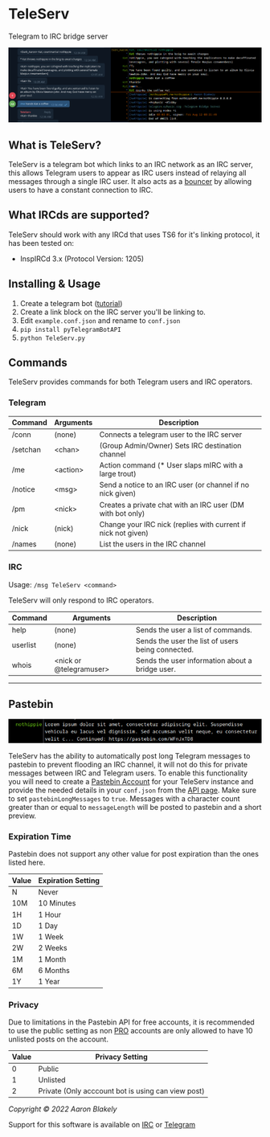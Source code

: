# TeleServ
Telegram to IRC bridge server

![screenshot](https://raw.githubusercontent.com/ablakely/TeleServ/main/doc/screenshot.png)

## What is TeleServ?
TeleServ is a telegram bot which links to an IRC network as an IRC server, this
allows Telegram users to appear as IRC users instead of relaying all messages
through a single IRC user. It also acts as a [bouncer](https://en.wikipedia.org/wiki/ZNC)
by allowing users to have a constant connection to IRC.

## What IRCds are supported?
TeleServ should work with any IRCd that uses TS6 for it's linking protocol, it has been tested on:
* InspIRCd 3.x (Protocol Version: 1205)

## Installing & Usage
1) Create a telegram bot \([tutorial](https://core.telegram.org/bots#6-botfather)\)
1) Create a link block on the IRC server you'll be linking to.
2) Edit `example.conf.json` and rename to `conf.json`
3) `pip install pyTelegramBotAPI`
4) `python TeleServ.py`

## Commands

TeleServ provides commands for both Telegram users and IRC operators.

### Telegram


| Command  | Arguments       | Description                                                     |
|----------|-----------------|-----------------------------------------------------------------|
| /conn    | (none)          | Connects a telegram user to the IRC server                      |
| /setchan | \<chan\>        | (Group Admin/Owner) Sets IRC destination channel                |
| /me      | \<action\>      | Action command (* User slaps mIRC with a large trout)           |
| /notice  | \<msg\>         | Send a notice to an IRC user (or channel if no nick given)      |
| /pm      | \<nick\>        | Creates a private chat with an IRC user (DM with bot only)      |
| /nick    | (nick)          | Change your IRC nick (replies with current if nick not given)   |
| /names   | (none)          | List the users in the IRC channel                               |



### IRC

Usage: `/msg TeleServ <command>`

TeleServ will only respond to IRC operators.

| Command  | Arguments | Description                                                               |
|----------|-----------|---------------------------------------------------------------------------|
| help     | (none)                      | Sends the user a list of commands.                      |
| userlist | (none)                      | Sends the user the list of users being connected.       |
| whois    | \<nick or \@telegramuser\>  | Sends the user information about a bridge user.         |

---

## Pastebin

![screenshot2](https://raw.githubusercontent.com/ablakely/TeleServ/main/doc/screenshot2.png)

TeleServ has the ability to automatically post long Telegram messages to pastebin to prevent
flooding an IRC channel, it will not do this for private messages between IRC and Telegram users. To enable this functionality you
will need to create a [Pastebin Account](https://pastebin.com/signup) for your TeleServ instance and provide the needed details in
your `conf.json` from the [API page](https://pastebin.com/doc_api).  Make sure to set `pastebinLongMessages` to `true`.  Messages
with a character count greater than or equal to `messageLength` will be posted to pastebin and a short preview.

### Expiration Time

Pastebin does not support any other value for post expiration than the ones listed here.

| Value | Expiration Setting |
|-------|--------------------|
| N     | Never              |
| 10M   | 10 Minutes         |
| 1H    | 1 Hour             |
| 1D    | 1 Day              |
| 1W    | 1 Week             |
| 2W    | 2 Weeks            |
| 1M    | 1 Month            |
| 6M    | 6 Months           |
| 1Y    | 1 Year             |

### Privacy

Due to limitations in the Pastebin API for free accounts, it is recommended to use the public setting
as non [PRO](https://pastebin.com/pro) accounts are only allowed to have 10 unlisted posts on the account.

| Value | Privacy Setting                                    |
|-------|----------------------------------------------------|
| 0     | Public                                             |
| 1     | Unlisted                                           |
| 2     | Private (Only acccount bot is using can view post) |

_Copyright &copy; 2022 Aaron Blakely_

Support for this software is available on [IRC](https://webchat.ephasic.org/?join=ephasic) or [Telegram](https://t.me/+8NN0N6ez_B5iMzBh)
